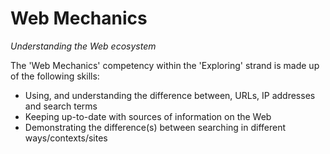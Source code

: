 Web Mechanics
=============
_Understanding the Web ecosystem_

The 'Web Mechanics' competency within the 'Exploring' strand is made up of the following skills:

* Using, and understanding the difference between, URLs, IP addresses and search terms
* Keeping up-to-date with sources of information on the Web
* Demonstrating the difference(s) between searching in different ways/contexts/sites 